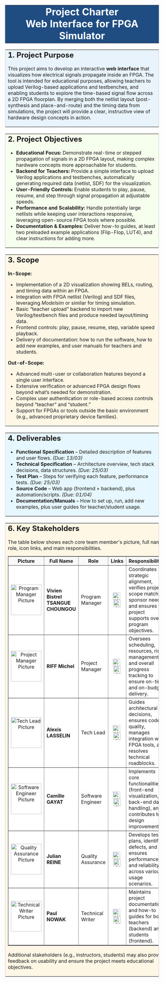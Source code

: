 <table align="center" width="100%" border="0" cellspacing="0" cellpadding="20" bgcolor="#1F4D82" style="margin-bottom:20px;">
  <tr>
    <td align="center">
      <font color="#ffffff">
        <h1 style="margin:0;">Project Charter <br> Web Interface for FPGA Simulator</h1>
        <p style="margin:0; font-size:1.2em;">
      </font>
    </td>
  </tr>
</table>

<table width="100%" border="0" cellspacing="0" cellpadding="20" style="border:1px solid #ccc; border-collapse:collapse; margin-bottom:20px;">
  <tr bgcolor="#E8F3FC">
    <td>
      <h2 style="margin-top:0;">1. Project Purpose</h2>
      <p style="margin-top:0;">
        This project aims to develop an interactive <strong>web interface</strong> that visualizes 
        how electrical signals propagate inside an FPGA. The tool is intended for educational purposes, 
        allowing teachers to upload Verilog-based applications and testbenches, and enabling students to 
        explore the time-based signal flow across a 2D FPGA floorplan. By merging both the netlist layout 
        (post-synthesis and place-and-route) and the timing data from simulations, the project will 
        provide a clear, instructive view of hardware design concepts in action.
      </p>
    </td>
  </tr>
</table>

<table width="100%" border="0" cellspacing="0" cellpadding="20" style="border:1px solid #ccc; border-collapse:collapse; margin-bottom:20px;">
  <tr bgcolor="#F6FFED">
    <td>
      <h2 style="margin-top:0;">2. Project Objectives</h2>
      <ul style="margin-top:0;">
        <li><strong>Educational Focus:</strong> Demonstrate real-time or stepped propagation of signals in a 2D FPGA layout, making complex hardware concepts more approachable for students.</li>
        <li><strong>Backend for Teachers:</strong> Provide a simple interface to upload Verilog applications and testbenches, automatically generating required data (netlist, SDF) for the visualization.</li>
        <li><strong>User-Friendly Controls:</strong> Enable students to play, pause, resume, and step through signal propagation at adjustable speeds.</li>
        <li><strong>Performance and Scalability:</strong> Handle potentially large netlists while keeping user interactions responsive, leveraging open-source FPGA tools where possible.</li>
        <li><strong>Documentation &amp; Examples:</strong> Deliver how-to guides, at least two preloaded example applications (Flip-Flop, LUT4), and clear instructions for adding more.</li>
      </ul>
    </td>
  </tr>
</table>

<table width="100%" border="0" cellspacing="0" cellpadding="20" style="border:1px solid #ccc; border-collapse:collapse; margin-bottom:20px;">
  <tr bgcolor="#FFF7E6">
    <td>
      <h2 style="margin-top:0;">3. Scope</h2>
      <p><strong>In-Scope:</strong></p>
      <ul>
        <li>Implementation of a 2D visualization showing BELs, routing, and timing data within an FPGA.</li>
        <li>Integration with FPGA netlist (Verilog) and SDF files, leveraging <em>Modelsim</em> or similar for timing simulation.</li>
        <li>Basic “teacher upload” backend to import new Verilog/testbench files and produce needed layout/timing data.</li>
        <li>Frontend controls: play, pause, resume, step, variable speed playback.</li>
        <li>Delivery of documentation: how to run the software, how to add new examples, and user manuals for teachers and students.</li>
      </ul>
      <p><strong>Out-of-Scope:</strong></p>
      <ul>
        <li>Advanced multi-user or collaboration features beyond a single user interface.</li>
        <li>Extensive verification or advanced FPGA design flows beyond what’s needed for demonstration.</li>
        <li>Complex user authentication or role-based access controls beyond “teacher” and “student.”</li>
        <li>Support for FPGAs or tools outside the basic environment (e.g., advanced proprietary device families).</li>
      </ul>
    </td>
  </tr>
</table>

<table width="100%" border="0" cellspacing="0" cellpadding="20" style="border:1px solid #ccc; border-collapse:collapse; margin-bottom:20px;">
  <tr bgcolor="#E6F7FF">
    <td>
      <h2 style="margin-top:0;">4. Deliverables</h2>
      <ul style="margin-top:0;">
        <li><strong>Functional Specification</strong> – Detailed description of features and user flows. <em>(Due: 13/03)</em></li>
        <li><strong>Technical Specification</strong> – Architecture overview, tech stack decisions, data structures. <em>(Due: 25/03)</em></li>
        <li><strong>Test Plan</strong> – Steps for verifying each feature, performance tests. <em>(Due: 25/03)</em></li>
        <li><strong>Source Code</strong> – Web app (frontend + backend), plus automation/scripts. <em>(Due: 01/04)</em></li>
        <li><strong>Documentation/Manuals</strong> – How to set up, run, add new examples, plus user guides for teacher/student usage.</li>
      </ul>
    </td>
  </tr>
</table>

<table width="100%" border="0" cellspacing="0" cellpadding="20" style="border:1px solid #ccc; border-collapse:collapse; margin-bottom:20px;">
  <tr bgcolor="#FFF7E6">
    <td>
      <h2 style="margin-top:0;">6. Key Stakeholders</h2>
      <p style="margin-top:0;">
        The table below shows each core team member's picture, full name, role, icon links, 
        and main responsibilities.
      </p>
      <table width="100%" border="1" cellspacing="0" cellpadding="8" style="border-collapse:collapse; background-color:#ffffff;">
        <tr style="background-color:#f9f9f9;">
          <th>Picture</th>
          <th>Full Name</th>
          <th>Role</th>
          <th>Links</th>
          <th>Responsibilities</th>
        </tr>
        <tr>
          <td align="center">
            <img src="https://ca.slack-edge.com/T019N8PRR7W-U04JK8487BK-b37025b07600-512" width="100" alt="Program Manager Picture">
          </td>
          <td><strong>Vivien Bistrel TSANGUE CHOUNGOU</strong></td>
          <td>Program Manager</td>
          <td align="center">
            <a href="https://www.linkedin.com/in/bistrel-tsangue-603635261/" target="_blank" style="margin-right:5px;">
              <img src="https://cdn.jsdelivr.net/gh/devicons/devicon/icons/linkedin/linkedin-original.svg" width="24" alt="LinkedIn">
            </a>
            <a href="https://github.com/username4" target="_blank">
              <img src="https://cdn.jsdelivr.net/gh/devicons/devicon/icons/github/github-original.svg" width="24" alt="GitHub">
            </a>
          </td>
          <td>
            Coordinates strategic alignment, verifies project scope matches sponsor needs, 
            and ensures the project supports overall program objectives.
          </td>
        </tr>
        <tr>
          <td align="center">
            <img src="https://ca.slack-edge.com/T019N8PRR7W-U05TC0NGYD7-c0b4f1e2424f-512" width="100" alt="Project Manager Picture">
          </td>
          <td><strong>RIFF Michel</strong></td>
          <td>Project Manager</td>
          <td align="center">
            <a href="https://www.linkedin.com/in/michel-riff-693007293/" target="_blank" style="margin-right:5px;">
              <img src="https://cdn.jsdelivr.net/gh/devicons/devicon/icons/linkedin/linkedin-original.svg" width="24" alt="LinkedIn">
            </a>
            <a href="https://github.com/MichelRiff" target="_blank">
              <img src="https://cdn.jsdelivr.net/gh/devicons/devicon/icons/github/github-original.svg" width="24" alt="GitHub">
            </a>
          </td>
          <td>
            Oversees scheduling, resources, risk management, and overall progress tracking 
            to ensure on-time and on-budget delivery.
          </td>
        </tr>
        <tr>
          <td align="center">
            <img src="https://ca.slack-edge.com/T019N8PRR7W-U043BHQ4U82-g00cd520ab1f-512" width="100" alt="Tech Lead Picture">
          </td>
          <td><strong>Alexis LASSELIN</strong></td>
          <td>Tech Lead</td>
          <td align="center">
            <a href="https://www.linkedin.com/in/alexis-lasselin-318649251/" target="_blank" style="margin-right:5px;">
              <img src="https://cdn.jsdelivr.net/gh/devicons/devicon/icons/linkedin/linkedin-original.svg" width="24" alt="LinkedIn">
            </a>
            <a href="https://github.com/AlexisLasselin" target="_blank">
              <img src="https://cdn.jsdelivr.net/gh/devicons/devicon/icons/github/github-original.svg" width="24" alt="GitHub">
            </a>
          </td>
          <td>
            Guides architectural decisions, ensures code quality, manages integration 
            with FPGA tools, and resolves technical roadblocks.
          </td>
        </tr>
        <tr>
          <td align="center">
            <img src="https://ca.slack-edge.com/T019N8PRR7W-U05SJQXTQH5-b73ed782c315-512" width="100" alt="Software Engineer Picture">
          </td>
          <td><strong>Camille GAYAT</strong></td>
          <td>Software Engineer</td>
          <td align="center">
            <a href="https://www.linkedin.com/in/camille-g-a89114293/" target="_blank" style="margin-right:5px;">
              <img src="https://cdn.jsdelivr.net/gh/devicons/devicon/icons/linkedin/linkedin-original.svg" width="24" alt="LinkedIn">
            </a>
            <a href="https://github.com/CamilleGayat" target="_blank">
              <img src="https://cdn.jsdelivr.net/gh/devicons/devicon/icons/github/github-original.svg" width="24" alt="GitHub">
            </a>
          </td>
          <td>
            Implements core functionalities (front-end visualization, back-end data handling), 
            and contributes to design improvements.
          </td>
        </tr>
        <tr>
          <td align="center">
            <img src="https://ca.slack-edge.com/T019N8PRR7W-U07DF2STYTY-778a0d8c2e69-512" width="100" alt="Quality Assurance Picture">
          </td>
          <td><strong>Julian REINE</strong></td>
          <td>Quality Assurance</td>
          <td align="center">
            <a href="https://www.linkedin.com/in/julian-reine-b2952632a/" target="_blank" style="margin-right:5px;">
              <img src="https://cdn.jsdelivr.net/gh/devicons/devicon/icons/linkedin/linkedin-original.svg" width="24" alt="LinkedIn">
            </a>
            <a href="https://github.com/JulianREINE" target="_blank">
              <img src="https://cdn.jsdelivr.net/gh/devicons/devicon/icons/github/github-original.svg" width="24" alt="GitHub">
            </a>
          </td>
          <td>
            Develops test plans, identifies defects, and ensures performance 
            and reliability across various usage scenarios.
          </td>
        </tr>
        <tr>
          <td align="center">
            <img src="https://ca.slack-edge.com/T019N8PRR7W-U02F4Q1PXQT-c2f55b45d78d-512" width="100" alt="Technical Writer Picture">
          </td>
          <td><strong>Paul NOWAK</strong></td>
          <td>Technical Writer</td>
          <td align="center">
            <a href="https://www.linkedin.com/in/paul-nowak-0757a61a7/" target="_blank" style="margin-right:5px;">
              <img src="https://cdn.jsdelivr.net/gh/devicons/devicon/icons/linkedin/linkedin-original.svg" width="24" alt="LinkedIn">
            </a>
            <a href="https://github.com/PaulNowak36" target="_blank">
              <img src="https://cdn.jsdelivr.net/gh/devicons/devicon/icons/github/github-original.svg" width="24" alt="GitHub">
            </a>
          </td>
          <td>
            Maintains project documentation and how-to guides 
            for both teachers (backend) and students (frontend).
          </td>
        </tr>
      </table>
      <p style="margin-top:20px;">
        Additional stakeholders (e.g., instructors, students) may also provide feedback 
        on usability and ensure the project meets educational objectives.
      </p>
    </td>
    </tr>
</table>